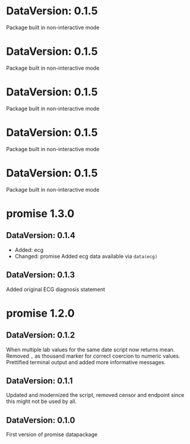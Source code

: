 DataVersion: 0.1.5
=======================
Package built in non-interactive mode

DataVersion: 0.1.5
=======================
Package built in non-interactive mode

DataVersion: 0.1.5
=======================
Package built in non-interactive mode

DataVersion: 0.1.5
=======================
Package built in non-interactive mode

DataVersion: 0.1.5
=======================
Package built in non-interactive mode

# promise 1.3.0

## DataVersion: 0.1.4

* Added: ecg
* Changed: promise
Added ecg data available via `data(ecg)`

## DataVersion: 0.1.3

Added original ECG diagnosis statement

# promise 1.2.0

## DataVersion: 0.1.2

When multiple lab values for the same date script now returns mean. 
Removed `,` as thousand marker for correct coercion to numeric values.
Prettified terminal output and added more informative messages.

## DataVersion: 0.1.1

Updated and modernized the script, removed censor and endpoint since this might not be used by all.

## DataVersion: 0.1.0

First version of promise datapackage

